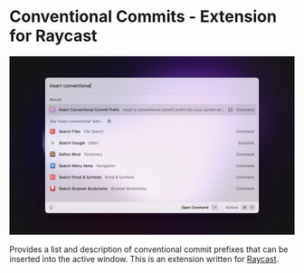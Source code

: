 # Conventional Commits - Extension for Raycast

![Command Screenshot](./cc-screenshot.png)

Provides a list and description of conventional commit prefixes that can be inserted into the active window. This is an extension written for [Raycast](https://www.raycast.com).
